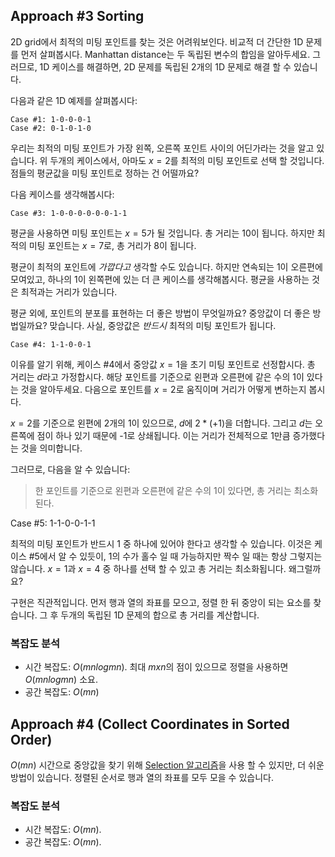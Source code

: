 ## Approach #3 Sorting

2D grid에서 최적의 미팅 포인트를 찾는 것은 어려워보인다. 비교적 더 간단한 1D 문제를
먼저 살펴봅시다. Manhattan distance는 두 독립된 변수의 합임을 알아두세요.
그러므로, 1D 케이스를 해결하면, 2D 문제를 독립된 2개의 1D 문제로 해결 할 수 있습니다.

다음과 같은 1D 예제를 살펴봅시다:

    Case #1: 1-0-0-0-1
    Case #2: 0-1-0-1-0

우리는 최적의 미팅 포인트가 가장 왼쪽, 오른쪽 포인트 사이의 어딘가라는 것을 알고 있습니다.
위 두개의 케이스에서, 아마도 $x = 2$를 최적의 미팅 포인트로 선택 할 것입니다.
점들의 평균값을 미팅 포인트로 정하는 건 어떨까요?

다음 케이스를 생각해봅시다:

    Case #3: 1-0-0-0-0-0-0-1-1

평균을 사용하면 미팅 포인트는 $x = 5$가 될 것입니다. 총 거리는 $10$이 됩니다.
하지만 최적의 미팅 포인트는 $x = 7$로, 총 거리가 $8$이 됩니다.

평균이 최적의 포인트에 $가깝다고$ 생각할 수도 있습니다. 하지만 연속되는 1이 오른편에 모여있고,
하나의 1이 왼쪽편에 있는 더 큰 케이스를 생각해봅시다. 평균을 사용하는 것은 최적과는
거리가 있습니다.

평균 외에, 포인트의 분포를 표현하는 더 좋은 방법이 무엇일까요?
중앙값이 더 좋은 방법일까요? 맞습니다. 사실, 중앙값은 $반드시$ 최적의 미팅 포인트가 됩니다.

    Case #4: 1-1-0-0-1

이유를 알기 위해, 케이스 #4에서 중앙값 $x = 1$을 초기 미팅 포인트로 선정합시다.
총 거리는 $d$라고 가정합시다. 해당 포인트를 기준으로 왼편과 오른편에 같은 수의 1이
있다는 것을 알아두세요. 다음으로 포인트를 $x = 2$로 움직이며 거리가 어떻게 변하는지 봅시다.

$x = 2$를 기준으로 왼편에 2개의 1이 있으므로, $d$에 $2 * (+1)$을 더합니다. 
그리고 $d$는 오른쪽에 점이 하나 있기 때문에 -1로 상쇄됩니다.
이는 거리가 전체적으로 1만큼 증가했다는 것을 의미합니다.

그러므로, 다음을 알 수 있습니다:

> 한 포인트를 기준으로 왼편과 오른편에 같은 수의 1이 있다면, 총 거리는 최소화된다.

Case #5: 1-1-0-0-1-1

최적의 미팅 포인트가 반드시 1 중 하나에 있어야 한다고 생각할 수 있습니다.
이것은 케이스 #5에서 알 수 있듯이, 1의 수가 홀수 일 때 가능하지만 짝수 일 때는 항상 그렇지는 않습니다.
$x = 1$과 $x = 4$ 중 하나를 선택 할 수 있고 총 거리는 최소화됩니다. 왜그럴까요?

구현은 직관적입니다. 먼저 행과 열의 좌표를 모으고, 정렬 한 뒤 중앙이 되는 요소를 찾습니다.
그 후 두개의 독립된 1D 문제의 합으로 총 거리를 계산합니다.

### 복잡도 분석
- 시간 복잡도: $O(mnlogmn)$. 최대 $m x n$의 점이 있으므로 정렬을 사용하면 $O(mnlogmn)$ 소요.
- 공간 복잡도: $O(mn)$

## Approach #4 (Collect Coordinates in Sorted Order)

$O(mn)$ 시간으로 중앙값을 찾기 위해 [Selection 알고리즘](https://en.wikipedia.org/wiki/Selection$algorithm)을 사용 할 수 있지만, 
더 쉬운 방법이 있습니다. 정렬된 순서로 행과 열의 좌표를 모두 모을 수 있습니다.

### 복잡도 분석
- 시간 복잡도: $O(mn)$.
- 공간 복잡도: $O(mn)$.
